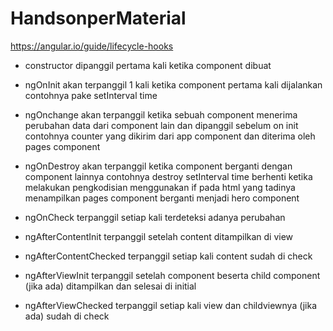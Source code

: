 # HandsonperMaterial

<https://angular.io/guide/lifecycle-hooks>

* constructor
dipanggil pertama kali ketika component dibuat

* ngOnInit
akan terpanggil 1 kali ketika component pertama kali dijalankan
contohnya pake setInterval time

* ngOnchange
akan terpanggil ketika sebuah component menerima perubahan data dari component lain dan dipanggil sebelum on init
contohnya counter yang dikirim dari app component dan diterima oleh pages component

* ngOnDestroy
akan terpanggil ketika component berganti dengan component lainnya
contohnya destroy setInterval time berhenti ketika melakukan pengkodisian menggunakan
if pada html yang tadinya menampilkan pages component berganti menjadi hero component

* ngOnCheck
terpanggil setiap kali terdeteksi adanya perubahan

* ngAfterContentInit
terpanggil setelah content ditampilkan di view

* ngAfterContentChecked
terpanggil setiap kali content sudah di check

* ngAfterViewInit
terpanggil setelah component beserta child component (jika ada) ditampilkan dan selesai di initial

* ngAfterViewChecked
terpanggil setiap kali view dan childviewnya (jika ada) sudah di check
